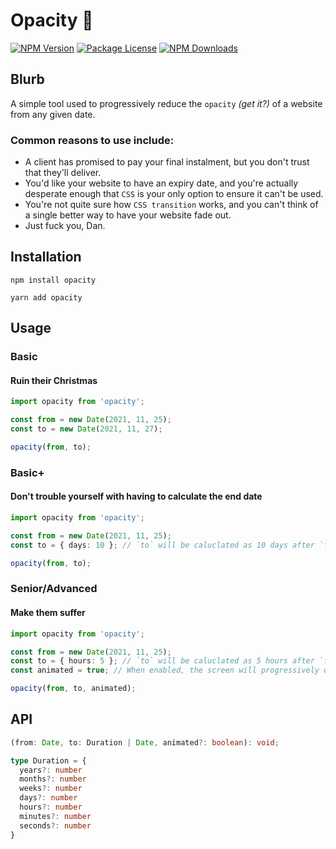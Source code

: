 # Opacity 🔎

<p>
<a href="https://www.npmjs.com/opacity"><img src="https://img.shields.io/npm/v/opacity.svg" alt="NPM Version" /></a>
<a href="https://www.npmjs.com/opacity"><img src="https://img.shields.io/npm/l/opacity.svg" alt="Package License" /></a>
<a href="https://www.npmjs.com/opacity"><img src="https://img.shields.io/npm/dm/opacity.svg" alt="NPM Downloads" /></a>
</p>

## Blurb

A simple tool used to progressively reduce the `opacity` _(get it?)_ of a website from any given date. 

### Common reasons to use include:
* A client has promised to pay your final instalment, but you don't trust that they'll deliver.
* You'd like your website to have an expiry date, and you're actually desperate enough that `CSS` is your only option to ensure it can't be used.
* You're not quite sure how `CSS transition` works, and you can't think of a single better way to have your website fade out.
* Just fuck you, Dan.

## Installation

```shell
npm install opacity
```
```shell
yarn add opacity
```

## Usage

### Basic
#### Ruin their Christmas

```typescript
import opacity from 'opacity';

const from = new Date(2021, 11, 25);
const to = new Date(2021, 11, 27);

opacity(from, to);
```

### Basic+
#### Don't trouble yourself with having to calculate the end date

```typescript
import opacity from 'opacity';

const from = new Date(2021, 11, 25);
const to = { days: 10 }; // `to` will be caluclated as 10 days after `from`

opacity(from, to);
```

### Senior/Advanced
#### Make them suffer

```typescript
import opacity from 'opacity';

const from = new Date(2021, 11, 25);
const to = { hours: 5 }; // `to` will be caluclated as 5 hours after `from`
const animated = true; // When enabled, the screen will progressively dissapear in front of their eyes

opacity(from, to, animated);
```

## API

```typescript
(from: Date, to: Duration | Date, animated?: boolean): void;

type Duration = {
  years?: number
  months?: number
  weeks?: number
  days?: number
  hours?: number
  minutes?: number
  seconds?: number
}
```
